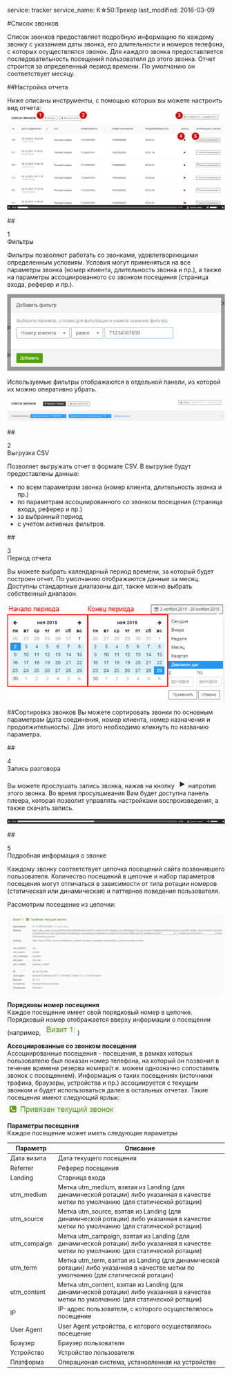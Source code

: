 service: tracker
service_name: K☆50:Трекер
last_modified: 2016-03-09

#Список звонков

Список звонков предоставляет подробную информацию по каждому звонку с указанием даты звонка, его длительности и номеров телефона, с которых осуществлялся звонок. Для каждого звонка предоставляется последовательность посещений пользователя до этого звонка. Отчет строится за определенный период времени. По умолчанию он соответствует месяцу.

##Настройка отчета

Ниже описаны инструменты, с помощью которых вы можете настроить вид отчета:
![Пример отчета](calls_1.png)

##<div class="dig">1</div><div class="header">Фильтры</div>

Фильтры позволяют работать со звонками, удовлетворяющими определенным условиям.
Условия могут применяться на все параметры звонка (номер клиента, длительность звонка и пр.), а также на параметры ассоциированного со звонком посещения (страница входа, реферер и пр.).

![Настройка фильтра](calls_11.png)

Используемые фильтры отображаются в отдельной панели, из которой их можно оперативно убрать.

![Примененные фильтры](calls_12.png)

##<div class="dig">2</div><div class="header">Выгрузка CSV</div>

Позволяет выгружать отчет в формате CSV.
В выгрузке будут предоставлены данные:
- по всем параметрам звонка (номер клиента, длительность звонка и пр.)
- по параметрам ассоциированного со звонком посещения (страница входа, реферер и пр.)
- за выбранный период
- с учетом активных фильтров.

##<div class="dig">3</div><div class="header">Период отчета</div>

Вы можете выбрать календарный период времени, за который будет построен отчет. По умолчанию отображаются данные за месяц. Доступны стандартные диапазоны дат, также можно выбрать собственный диапазон.

![Период отчета](report_51.png)

##Сортировка звонков
Вы можете сортировать звонки по основным параметрам (дата соединения, номер клиента, номер назначения и продолжительность). Для этого необходимо кликнуть по названию параметра.

##<div class="dig">4</div><div class="header">Запись разговора</div>

Вы можете прослушать запись звонка, нажав на кнопку ![Кнопка Play](calls_41.png) напротив этого звонка. Во время просулшивания Вам будет доступна панель плеера, которая позволит управлять настройками воспроизведения, а также скачать запись.

![Панель плеера](calls_42.png)

##<div class="dig">5</div><div class="header">Подробная информация о звонке</div>

Каждому звонку соответствует цепочка посещений сайта позвонившего пользователя. Количество посещений в цепочке и набор параметров посещения могут отличаться в зависимости от типа ротации номеров (статическая или динамическая) и паттернов поведения пользователя.

Рассмотрим посещение из цепочки:

![Пример посещения](calls_10.png)

**Порядковы номер посещения**<br/>
Каждое посещение имеет свой порядковый номер в цепочке. Порядковый номер отображается вверху информации о посещении (например, ![Пример посещения](calls_52.png))

**Ассоциированные со звонком посещения**<br/>
Ассоциированные посещения - посещения, в рамках которых пользователю был показан номер телефона, на который он позвонил в течение времени резерва номера(т.е. можем однозначно сопоставить звонок с посещением). Информация о таких посещениях (источники трафика, браузеры, устройства и пр.) ассоциируется с текущим звонком и будет использоваться далее в остальных отчетах.
Такие посещения имеют следующий ярлык:
![Ассоциированные посещения](calls_51.png)

**Параметры посещения**<br/>
Каждое посещение может иметь следующие параметры

|Параметр|Описание|
|-----------|--------|
|Дата визита|Дата текущего посещения|
|Referrer|Реферер посещения|
|Landing|Старница входа|
|utm_medium|Метка utm_medium, взятая из Landing (для динамической ротации) либо указанная в качестве метки по умолчанию (для статической ротации)|
|utm_source|Метка utm_source, взятая из Landing (для динамической ротации) либо указанная в качестве метки по умолчанию (для статической ротации)|
|utm_campaign|Метка utm_campaign, взятая из Landing (для динамической ротации) либо указанная в качестве метки по умолчанию (для статической ротации)|
|utm_term|Метка utm_term, взятая из Landing (для динамической ротации) либо указанная в качестве метки по умолчанию (для статической ротации)|
|utm_content|Метка utm_content, взятая из Landing (для динамической ротации) либо указанная в качестве метки по умолчанию (для статической ротации)|
|IP|IP-адрес пользователя, с которого осуществлялось посещение|
|User Agent|User Agent устройства, с которого осуществлялось посещение|
|Браузер|Браузер пользователя|
|Устройство|Устройство пользователя|
|Платформа|Операционая система, установленная на устройстве|